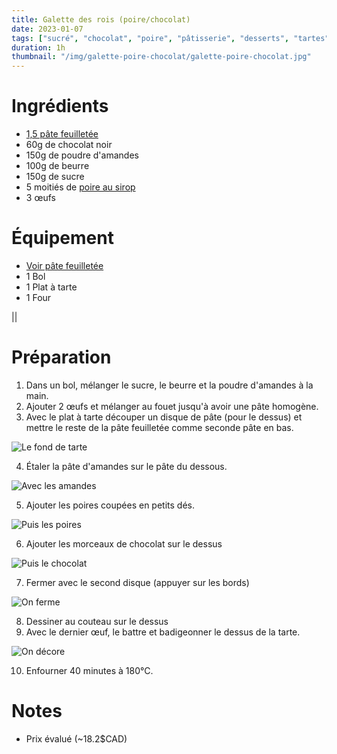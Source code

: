 ```yaml
---
title: Galette des rois (poire/chocolat)
date: 2023-01-07
tags: ["sucré", "chocolat", "poire", "pâtisserie", "desserts", "tartes"]
duration: 1h
thumbnail: "/img/galette-poire-chocolat/galette-poire-chocolat.jpg"
---
```


# Ingrédients

+ [1,5 pâte feuilletée](/recettes/pate-feuilletee)
+ 60g de chocolat noir
+ 150g de poudre d'amandes
+ 100g de beurre
+ 150g de sucre
+ 5 moitiés de [poire au sirop](/recettes/poire-au-sirop)
+ 3 œufs

# Équipement

+ [Voir pâte feuilletée](/recettes/pate-sucree)
+ 1 Bol
+ 1 Plat à tarte
+ 1 Four

||

# Préparation

1. Dans un bol, mélanger le sucre, le beurre et la poudre d'amandes à la main.
2. Ajouter 2 œufs et mélanger au fouet jusqu'à avoir une pâte homogène.
3. Avec le plat à tarte découper un disque de pâte (pour le dessus) et mettre le
reste de la pâte feuilletée comme seconde pâte en bas.

![Le fond de tarte](/img/galette-poire-chocolat/galette-poire-chocolat-step-3.jpg)

4. Étaler la pâte d'amandes sur le pâte du dessous.

![Avec les amandes](/img/galette-poire-chocolat/galette-poire-chocolat-step-4.jpg)

5. Ajouter les poires coupées en petits dés.

![Puis les poires](/img/galette-poire-chocolat/galette-poire-chocolat-step-5.jpg)

6. Ajouter les morceaux de chocolat sur le dessus

![Puis le chocolat](/img/galette-poire-chocolat/galette-poire-chocolat-step-6.jpg)

7. Fermer avec le second disque (appuyer sur les bords)

![On ferme](/img/galette-poire-chocolat/galette-poire-chocolat-step-7.jpg)

8. Dessiner au couteau sur le dessus
9. Avec le dernier œuf, le battre et badigeonner le dessus de la tarte.

![On décore](/img/galette-poire-chocolat/galette-poire-chocolat-step-9.jpg)

10. Enfourner 40 minutes à 180°C.


# Notes

+ Prix évalué (~18.2$CAD)
